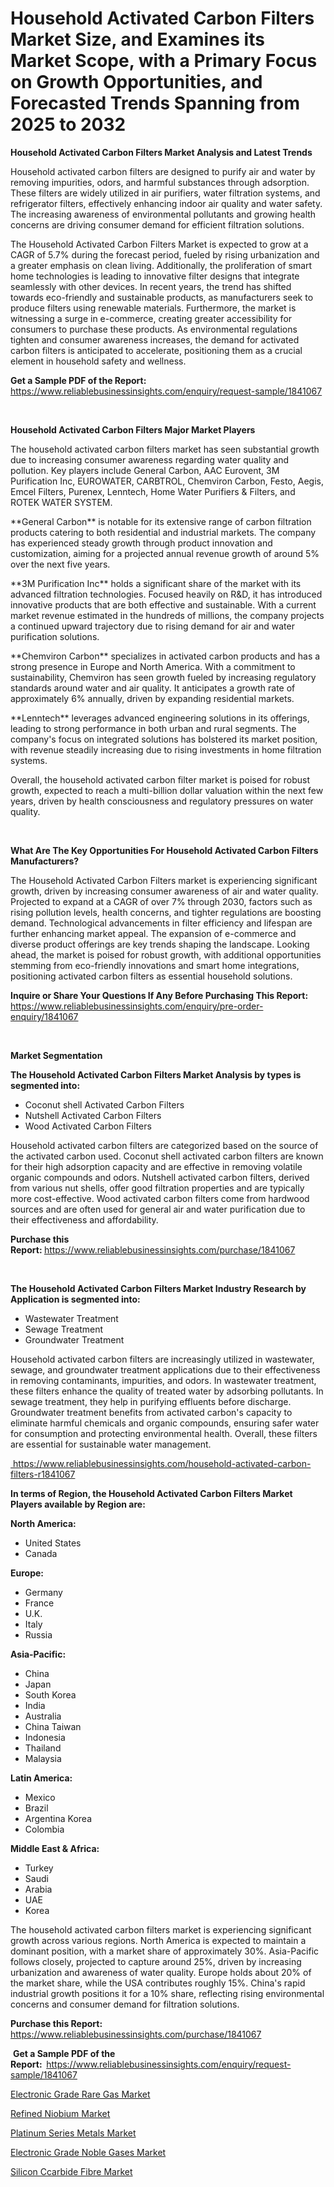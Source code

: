 <p><h1>Household Activated Carbon Filters Market Size, and Examines its Market Scope, with a Primary Focus on Growth Opportunities, and Forecasted Trends Spanning from 2025 to 2032</h1></p><p><strong>Household Activated Carbon Filters Market Analysis and Latest Trends</strong></p>
<p><p>Household activated carbon filters are designed to purify air and water by removing impurities, odors, and harmful substances through adsorption. These filters are widely utilized in air purifiers, water filtration systems, and refrigerator filters, effectively enhancing indoor air quality and water safety. The increasing awareness of environmental pollutants and growing health concerns are driving consumer demand for efficient filtration solutions.</p><p>The Household Activated Carbon Filters Market is expected to grow at a CAGR of 5.7% during the forecast period, fueled by rising urbanization and a greater emphasis on clean living. Additionally, the proliferation of smart home technologies is leading to innovative filter designs that integrate seamlessly with other devices. In recent years, the trend has shifted towards eco-friendly and sustainable products, as manufacturers seek to produce filters using renewable materials. Furthermore, the market is witnessing a surge in e-commerce, creating greater accessibility for consumers to purchase these products. As environmental regulations tighten and consumer awareness increases, the demand for activated carbon filters is anticipated to accelerate, positioning them as a crucial element in household safety and wellness.</p></p>
<p><strong>Get a Sample PDF of the Report:&nbsp;</strong> <a href="https://www.reliablebusinessinsights.com/enquiry/request-sample/1841067?utm_campaign=1119&utm_medium=2&utm_source=Github&utm_content=ia&utm_term=03022025&utm_id=household-activated-carbon-filters">https://www.reliablebusinessinsights.com/enquiry/request-sample/1841067</a></p>
<p>&nbsp;</p>
<p><strong>Household Activated Carbon Filters Major Market Players</strong></p>
<p><p>The household activated carbon filters market has seen substantial growth due to increasing consumer awareness regarding water quality and pollution. Key players include General Carbon, AAC Eurovent, 3M Purification Inc, EUROWATER, CARBTROL, Chemviron Carbon, Festo, Aegis, Emcel Filters, Purenex, Lenntech, Home Water Purifiers & Filters, and ROTEK WATER SYSTEM.</p><p>**General Carbon** is notable for its extensive range of carbon filtration products catering to both residential and industrial markets. The company has experienced steady growth through product innovation and customization, aiming for a projected annual revenue growth of around 5% over the next five years.</p><p>**3M Purification Inc** holds a significant share of the market with its advanced filtration technologies. Focused heavily on R&D, it has introduced innovative products that are both effective and sustainable. With a current market revenue estimated in the hundreds of millions, the company projects a continued upward trajectory due to rising demand for air and water purification solutions.</p><p>**Chemviron Carbon** specializes in activated carbon products and has a strong presence in Europe and North America. With a commitment to sustainability, Chemviron has seen growth fueled by increasing regulatory standards around water and air quality. It anticipates a growth rate of approximately 6% annually, driven by expanding residential markets.</p><p>**Lenntech** leverages advanced engineering solutions in its offerings, leading to strong performance in both urban and rural segments. The company's focus on integrated solutions has bolstered its market position, with revenue steadily increasing due to rising investments in home filtration systems.</p><p>Overall, the household activated carbon filter market is poised for robust growth, expected to reach a multi-billion dollar valuation within the next few years, driven by health consciousness and regulatory pressures on water quality.</p></p>
<p>&nbsp;</p>
<p><strong>What Are The Key Opportunities For Household Activated Carbon Filters Manufacturers?</strong></p>
<p><p>The Household Activated Carbon Filters market is experiencing significant growth, driven by increasing consumer awareness of air and water quality. Projected to expand at a CAGR of over 7% through 2030, factors such as rising pollution levels, health concerns, and tighter regulations are boosting demand. Technological advancements in filter efficiency and lifespan are further enhancing market appeal. The expansion of e-commerce and diverse product offerings are key trends shaping the landscape. Looking ahead, the market is poised for robust growth, with additional opportunities stemming from eco-friendly innovations and smart home integrations, positioning activated carbon filters as essential household solutions.</p></p>
<p><strong>Inquire or Share Your Questions If Any Before Purchasing This Report:</strong> <a href="https://www.reliablebusinessinsights.com/enquiry/pre-order-enquiry/1841067?utm_campaign=1119&utm_medium=2&utm_source=Github&utm_content=ia&utm_term=03022025&utm_id=household-activated-carbon-filters">https://www.reliablebusinessinsights.com/enquiry/pre-order-enquiry/1841067</a></p>
<p>&nbsp;</p>
<p><strong>Market Segmentation</strong></p>
<p><strong>The Household Activated Carbon Filters Market Analysis by types is segmented into:</strong></p>
<p><ul><li>Coconut shell Activated Carbon Filters</li><li>Nutshell Activated Carbon Filters</li><li>Wood Activated Carbon Filters</li></ul></p>
<p><p>Household activated carbon filters are categorized based on the source of the activated carbon used. Coconut shell activated carbon filters are known for their high adsorption capacity and are effective in removing volatile organic compounds and odors. Nutshell activated carbon filters, derived from various nut shells, offer good filtration properties and are typically more cost-effective. Wood activated carbon filters come from hardwood sources and are often used for general air and water purification due to their effectiveness and affordability.</p></p>
<p><strong>Purchase this Report:&nbsp;</strong><a href="https://www.reliablebusinessinsights.com/purchase/1841067?utm_campaign=1119&utm_medium=2&utm_source=Github&utm_content=ia&utm_term=03022025&utm_id=household-activated-carbon-filters">https://www.reliablebusinessinsights.com/purchase/1841067</a></p>
<p>&nbsp;</p>
<p><strong>The Household Activated Carbon Filters Market Industry Research by Application is segmented into:</strong></p>
<p><ul><li>Wastewater Treatment</li><li>Sewage Treatment</li><li>Groundwater Treatment</li></ul></p>
<p><p>Household activated carbon filters are increasingly utilized in wastewater, sewage, and groundwater treatment applications due to their effectiveness in removing contaminants, impurities, and odors. In wastewater treatment, these filters enhance the quality of treated water by adsorbing pollutants. In sewage treatment, they help in purifying effluents before discharge. Groundwater treatment benefits from activated carbon's capacity to eliminate harmful chemicals and organic compounds, ensuring safer water for consumption and protecting environmental health. Overall, these filters are essential for sustainable water management.</p></p>
<p><a href="https://www.reliablebusinessinsights.com/household-activated-carbon-filters-r1841067?utm_campaign=1119&utm_medium=2&utm_source=Github&utm_content=ia&utm_term=03022025&utm_id=household-activated-carbon-filters">&nbsp;https://www.reliablebusinessinsights.com/household-activated-carbon-filters-r1841067</a></p>
<p><strong>In terms of Region, the Household Activated Carbon Filters Market Players available by Region are:</strong></p>
<p>
    <p> <strong> North America: </strong>
        <ul>
            <li>United States</li>
            <li>Canada</li>
        </ul>
        </p> 
    <p> <strong> Europe: </strong>
        <ul>
            <li>Germany</li>
            <li>France</li>
            <li>U.K.</li>
            <li>Italy</li>
            <li>Russia</li>
        </ul>
        </p> 
    <p> <strong> Asia-Pacific: </strong>
        <ul>
            <li>China</li>
            <li>Japan</li>
            <li>South Korea</li>
            <li>India</li>
            <li>Australia</li>
            <li>China Taiwan</li>
            <li>Indonesia</li>
            <li>Thailand</li>
            <li>Malaysia</li>
        </ul>
        </p> 
    <p> <strong> Latin America: </strong>
        <ul>
            <li>Mexico</li>
            <li>Brazil</li>
            <li>Argentina Korea</li>
            <li>Colombia</li>
        </ul>
        </p> 
    <p> <strong> Middle East & Africa: </strong>
        <ul>
            <li>Turkey</li>
            <li>Saudi</li>
            <li>Arabia</li>
            <li>UAE</li>
            <li>Korea</li>
        </ul>
    </p>
    </p>
<p><p>The household activated carbon filters market is experiencing significant growth across various regions. North America is expected to maintain a dominant position, with a market share of approximately 30%. Asia-Pacific follows closely, projected to capture around 25%, driven by increasing urbanization and awareness of water quality. Europe holds about 20% of the market share, while the USA contributes roughly 15%. China's rapid industrial growth positions it for a 10% share, reflecting rising environmental concerns and consumer demand for filtration solutions.</p></p>
<p><strong>Purchase this Report: </strong><a href="https://www.reliablebusinessinsights.com/purchase/1841067?utm_campaign=1119&utm_medium=2&utm_source=Github&utm_content=ia&utm_term=03022025&utm_id=household-activated-carbon-filters">https://www.reliablebusinessinsights.com/purchase/1841067</a></p>
<p>&nbsp;<strong>Get a Sample PDF of the Report:&nbsp;&nbsp;</strong><a href="https://www.reliablebusinessinsights.com/enquiry/request-sample/1841067?utm_campaign=1119&utm_medium=2&utm_source=Github&utm_content=ia&utm_term=03022025&utm_id=household-activated-carbon-filters">https://www.reliablebusinessinsights.com/enquiry/request-sample/1841067</a></p>
<p><strong></strong></p>
<p><p><a href="https://github.com/namvartiffer/Market-Research-Report-List-1/blob/main/electronic-grade-rare-gas-market.md?utm_campaign=1119&utm_medium=2&utm_source=Github&utm_content=ia&utm_term=03022025&utm_id=household-activated-carbon-filters">Electronic Grade Rare Gas Market</a></p><p><a href="https://github.com/akrachveslov/Market-Research-Report-List-1/blob/main/refined-niobium-market.md?utm_campaign=1119&utm_medium=2&utm_source=Github&utm_content=ia&utm_term=03022025&utm_id=household-activated-carbon-filters">Refined Niobium Market</a></p><p><a href="https://github.com/tashipmhuiri/Market-Research-Report-List-1/blob/main/platinum-series-metals-market.md?utm_campaign=1119&utm_medium=2&utm_source=Github&utm_content=ia&utm_term=03022025&utm_id=household-activated-carbon-filters">Platinum Series Metals Market</a></p><p><a href="https://github.com/lynlynyusay/Market-Research-Report-List-1/blob/main/electronic-grade-noble-gases-market.md?utm_campaign=1119&utm_medium=2&utm_source=Github&utm_content=ia&utm_term=03022025&utm_id=household-activated-carbon-filters">Electronic Grade Noble Gases Market</a></p><p><a href="https://github.com/balapopepi/Market-Research-Report-List-1/blob/main/silicon-ccarbide-fibre-market.md?utm_campaign=1119&utm_medium=2&utm_source=Github&utm_content=ia&utm_term=03022025&utm_id=household-activated-carbon-filters">Silicon Ccarbide Fibre Market</a></p></p>